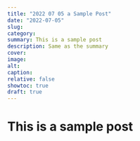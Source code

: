 ```yaml
---
title: "2022 07 05 a Sample Post"
date: "2022-07-05"
slug:
category:
summary: This is a sample post
description: Same as the summary
cover:
image:
alt:
caption:
relative: false
showtoc: true
draft: true
---
```

# This is a **sample post**